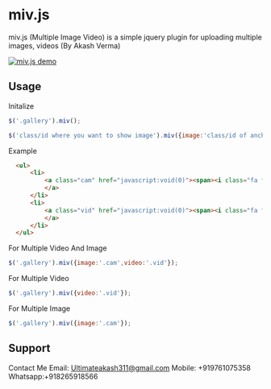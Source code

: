 # miv.js
miv.js (Multiple Image Video) is a simple jquery plugin for uploading multiple images, videos  (By Akash Verma)

<a href="javascript:;"><img src="https://mercury.promaticstechnologies.com/mivjs.gif" alt="miv.js demo"></a>

## Usage

Initalize 
```js
$('.gallery').miv();
```

```js
$('class/id where you want to show image').miv({image:'class/id of anchor ',video:'class/id of anchor'});
```
Example
```html
  <ul>
      <li>
          <a class="cam" href="javascript:void(0)"><span><i class="fa fa-camera fa-fw"></i></span>
          </a>
      </li>
      <li>
          <a class="vid" href="javascript:void(0)"><span><i class="fa fa-video-camera fa-fw"></i></span>
          </a>
      </li>
  </ul>
```

For Multiple Video And Image
```js
$('.gallery').miv({image:'.cam',video:'.vid'});
```

For Multiple Video
```js
$('.gallery').miv({video:'.vid'});
```

For Multiple Image
```js
$('.gallery').miv({image:'.cam'});
```

## Support

Contact Me
Email: Ultimateakash311@gmail.com
Mobile:  +919761075358
Whatsapp:+918265918566

